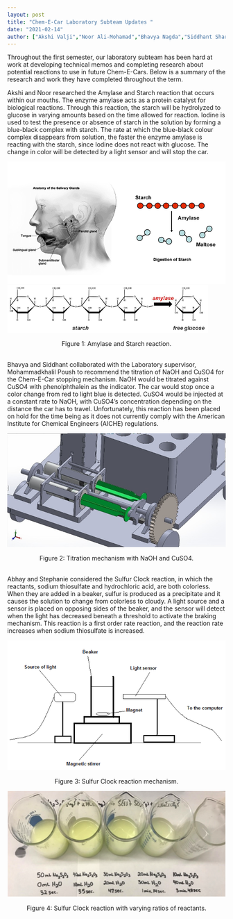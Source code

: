 ```yaml
---
layout: post
title: "Chem-E-Car Laboratory Subteam Updates "
date: "2021-02-14"
author: ["Akshi Valji","Noor Ali-Mohamad","Bhavya Nagda","Siddhant Sharma","Abhay Sirsi","Stephanie Hasjim","Meghan Cooke","Veronika Zenova"]
---
```


Throughout the first semester, our laboratory subteam has been hard at work at developing technical memos and completing research about potential reactions to use in future Chem-E-Cars. Below is a summary of the research and work they have completed throughout the term. 

Akshi and Noor researched the Amylase and Starch reaction that occurs within our mouths. The enzyme amylase acts as a protein catalyst for biological reactions. Through this reaction, the starch will be hydrolyzed to glucose in varying amounts based on the time allowed for reaction. Iodine is used to test the presence or absence of starch in the solution by forming a blue-black complex with starch. The rate at which the blue-black colour complex disappears from solution, the faster the enzyme amylase is reacting with the starch, since Iodine does not react with glucose. The change in color will be detected by a light sensor and will stop the car. 

![Amylase](/assets/images/blog/2021Chem-E-Car-Blog-Images/image5.png)
![Starch](/assets/images/blog/2021Chem-E-Car-Blog-Images/image3.png)
<center>Figure 1: Amylase and Starch reaction.</center>
<br/>

Bhavya and Siddhant collaborated with the Laboratory supervisor, Mohammadkhalil Poush to recommend the titration of NaOH and CuSO4 for the Chem-E-Car stopping mechanism. NaOH would be titrated against CuSO4 with phenolphthalein as the indicator. The car would stop once a color change from red to light blue is detected. CuSO4 would be injected at a constant rate to NaOH, with CuSO4’s concentration depending on the distance the car has to travel. Unfortunately, this reaction has been placed on hold for the time being as it does not currently comply with the American Institute for Chemical Engineers (AICHE) regulations.

![Titration](/assets/images/blog/2021Chem-E-Car-Blog-Images/image12.jpg)
<center>Figure 2: Titration mechanism with NaOH and CuSO4.</center>
<br/>


Abhay and Stephanie considered the Sulfur Clock reaction, in which the reactants, sodium thiosulfate and hydrochloric acid, are both colorless. When they are added in a beaker, sulfur is produced as a precipitate and it causes the solution to change from colorless to cloudy. A light source and a sensor is placed on opposing sides of the beaker, and the sensor will detect when the light has decreased beneath a threshold to activate the braking mechanism. This reaction is a first order rate reaction, and the reaction rate increases when sodium thiosulfate is increased.

![Sulfur1](/assets/images/blog/2021Chem-E-Car-Blog-Images/image11.png)
<center>Figure 3: Sulfur Clock reaction mechanism.</center>

![Sulfur2](/assets/images/blog/2021Chem-E-Car-Blog-Images/image8.png)
<center>Figure 4: Sulfur Clock reaction with varying ratios of reactants.</center>